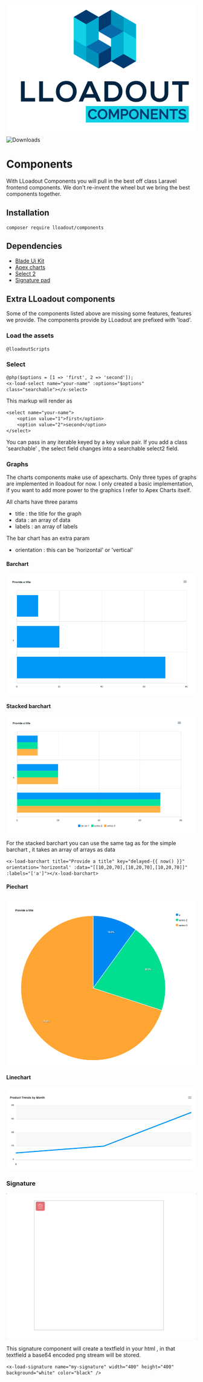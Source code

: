 <p align="center">
    <img src="https://github.com/LLoadout/assets/blob/master/LLoadout_components.png" width="500" title="LLoadout logo">
</p>

![Downloads](https://img.shields.io/packagist/dt/lloadout/components.svg?style=flat-square)

# Components

With LLoadout Components you will pull in the best off class Laravel frontend components.
We don't re-invent the wheel but we bring the best components together.  

## Installation 

```shell
composer require lloadout/components
```

## Dependencies

- [Blade Ui Kit](https://github.com/blade-ui-kit)
- [Apex charts](https://apexcharts.com/)
- [Select 2](https://select2.org/)
- [Signature pad](https://github.com/szimek/signature_pad)

## Extra LLoadout components

Some of the components listed above are missing some features, features we provide.
The components provide by LLoadout are prefixed with 'load'.

### Load the assets 

    @lloadoutScripts

### Select 

    @php($options = [1 => 'first', 2 => 'second']);
    <x-load-select name="your-name" :options="$options" class="searchable"></x-select>

This markup will render as


    <select name="your-name">
        <option value="1">first</option>
        <option value="2">second</option>
    </select>


You can pass in any iterable keyed by a key value pair.  If you add a class 'searchable' , the select field changes into a searchable select2 field.

### Graphs

The charts components make use of apexcharts.  Only three types of graphs are implemented in lloadout for now.
I only created a basic implementation, if you want to add more power to the graphics I refer to Apex Charts itself.

All charts have three params 

* title : the title for the graph
* data : an array of data 
* labels : an array of labels

The bar chart has an extra param
* orientation : this can be 'horizontal' or 'vertical'

#### Barchart
<p align="center">
    <img src="https://github.com/LLoadout/assets/blob/master/components/barchart-horizontal.png" title="LLoadout Components - bar chart">
</p>
    <x-load-barchart title="Provide a title" key="delayed-{{ now() }}" orientation='horizontal' :data="[10,20,70]" :labels="['a']"></x-load-barchart>

#### Stacked barchart
<p align="center">
    <img src="https://github.com/LLoadout/assets/blob/master/components/barchart-stacked.png" title="LLoadout Components - stacked bar chart">
</p>
For the stacked barchart you can use the same tag as for the simple barchart , it takes an array of arrays as data

    <x-load-barchart title="Provide a title" key="delayed-{{ now() }}" orientation='horizontal' :data="[[10,20,70],[10,20,70],[10,20,70]]" :labels="['a']"></x-load-barchart>


#### Piechart
<p align="center">
    <img src="https://github.com/LLoadout/assets/blob/master/components/piechart.png" title="LLoadout Components - pie chart">
</p>
    <x-load-piechart title="Provide a title" key="delayed-{{ now() }}" :data="[10,20,70]" :labels="['a']"></x-load-piechart>

#### Linechart
<p align="center">
    <img src="https://github.com/LLoadout/assets/blob/master/components/linechart.png" title="LLoadout Components - line chart">
</p>
    <x-load-linechart title="Provide a title" key="delayed-{{ now() }}" :data="[10,20,70]" :labels="['a']"></x-load-linechart>

### Signature 

<p align="center">
    <img src="https://github.com/LLoadout/assets/blob/master/components/signature.gif" title="LLoadout Components - signature">
</p>

This signature component will create a textfield in your html , in that textfield a base64 encoded png stream will be stored.

    <x-load-signature name="my-signature" width="400" height="400" background="white" color="black" />


